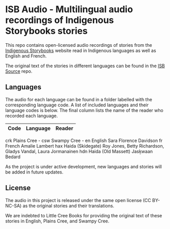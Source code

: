 # ISB Audio - Multilingual audio recordings of Indigenous Storybooks stories

This repo contains open-licensed audio recordings of stories from the [Indigenous Storybooks](https://indigenousstorybooks.ca) website read in Indigenous languages as well as English and French.

The original text of the stories in different languages can be found in the [ISB Source](https://github.com/global-asp/isb-source) repo.

## Languages

The audio for each language can be found in a folder labelled with the corresponding language code. A list of included languages and their language codes is below. The final column lists the name of the reader who recorded each language.

Code | Language | Reader
---- | -------- | ------
crk	Plains Cree	-
csw	Swampy Cree	-
en	English	Sara Florence Davidson
fr	French	Amalie Lambert
hax	Haida (Skidegate)	Roy Jones, Betty Richardson, Gladys Vandal, Laura Jormanainen
hdn	Haida (Old Massett)	Jasḵwaan Bedard

As the project is under active development, new languages and stories will be added in future updates.

## License

The audio in this project is released under the same open license (CC BY-NC-SA) as the original stories and their translations.

We are indebted to Little Cree Books for providing the original text of these stories in English, Plains Cree, and Swampy Cree.
